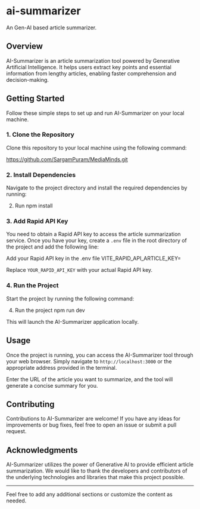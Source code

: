 # ai-summarizer
An Gen-AI based article summarizer.

## Overview
AI-Summarizer is an article summarization tool powered by Generative Artificial Intelligence. It helps users extract key points and essential information from lengthy articles, enabling faster comprehension and decision-making.

## Getting Started
Follow these simple steps to set up and run AI-Summarizer on your local machine.

### 1. Clone the Repository
Clone this repository to your local machine using the following command:

https://github.com/SargamPuram/MediaMinds.git

### 2. Install Dependencies
Navigate to the project directory and install the required dependencies by running:

2. Run npm install


### 3. Add Rapid API Key
You need to obtain a Rapid API key to access the article summarization service. Once you have your key, create a `.env` file in the root directory of the project and add the following line:

 Add your Rapid API key in the .env file
   VITE_RAPID_API_ARTICLE_KEY=

Replace `YOUR_RAPID_API_KEY` with your actual Rapid API key.

### 4. Run the Project
Start the project by running the following command:


4. Run the project
   npm run dev

This will launch the AI-Summarizer application locally.

## Usage
Once the project is running, you can access the AI-Summarizer tool through your web browser. Simply navigate to `http://localhost:3000` or the appropriate address provided in the terminal.

Enter the URL of the article you want to summarize, and the tool will generate a concise summary for you.

## Contributing
Contributions to AI-Summarizer are welcome! If you have any ideas for improvements or bug fixes, feel free to open an issue or submit a pull request.

## Acknowledgments
AI-Summarizer utilizes the power of Generative AI to provide efficient article summarization. We would like to thank the developers and contributors of the underlying technologies and libraries that make this project possible.

---
Feel free to add any additional sections or customize the content as needed.

